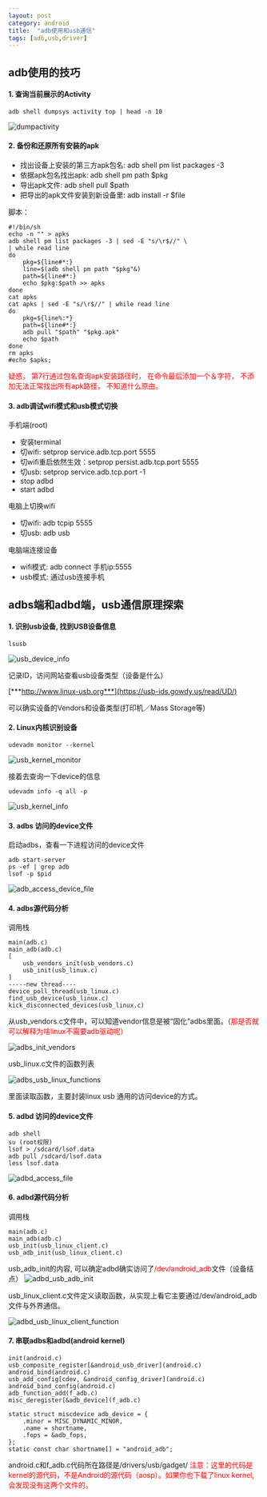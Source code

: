 ```yaml
---
layout: post
category: android
title:  "adb使用和usb通信"
tags: [adb,usb,driver]
---
```


## adb使用的技巧

#### 1. 查询当前展示的Activity

```shell
adb shell dumpsys activity top | head -n 10
```
![dumpactivity](../assets/2017-12-16_dumpactivity.png)

#### 2. 备份和还原所有安装的apk

* 找出设备上安装的第三方apk包名:	adb shell pm list packages -3
* 依据apk包名找出apk:			adb shell pm path $pkg
* 导出apk文件:				adb shell pull $path
* 把导出的apk文件安装到新设备里: adb install -r $file

脚本：

```shell
#!/bin/sh
echo -n "" > apks
adb shell pm list packages -3 | sed -E "s/\r$//" \
| while read line
do 
    pkg=${line#*:}
    line=$(adb shell pm path "$pkg"&)
    path=${line#*:}
    echo $pkg:$path >> apks
done
cat apks
cat apks | sed -E "s/\r$//" | while read line
do
    pkg=${line%:*}
    path=${line#*:}
    adb pull "$path" "$pkg.apk" 
    echo $path
done
rm apks
#echo $apks;
```

<font color="red">疑惑， 第7行通过包名查询apk安装路径时， 在命令最后添加一个＆字符， 不添加无法正常找出所有apk路径， 不知道什么原由。</font> 


#### 3. adb调试wifi模式和usb模式切换

手机端(root)

* 安装terminal
* 切wifi: setprop service.adb.tcp.port 5555
* 切wifi重启依然生效：setprop persist.adb.tcp.port 5555
* 切usb: setprop service.adb.tcp.port -1
* stop adbd
* start adbd

电脑上切换wifi

* 切wifi: adb tcpip 5555
* 切usb: adb usb

电脑端连接设备

* wifi模式: adb connect 手机ip:5555
* usb模式: 通过usb连接手机

## adbs端和adbd端，usb通信原理探索

#### 1. 识别usb设备, 找到USB设备信息

```
lsusb
```
![usb_device_info](../assets/2017-12-12_usb_device_info.png)

记录ID，访问网站查看usb设备类型（设备是什么）

[***http://www.linux-usb.org***](https://usb-ids.gowdy.us/read/UD/)

可以确实设备的Vendors和设备类型(打印机／Mass Storage等)


#### 2. Linux内核识别设备

```
udevadm monitor --kernel
```
![usb_kernel_monitor](../assets/2017-12-16_usb_kernel_monitor.png)

接着去查询一下device的信息

```
udevadm info -q all -p
```
![usb_kernel_info](../assets/2017-12-16_usb_kernel_info.png)

#### 3. adbs 访问的device文件

启动adbs，查看一下进程访问的device文件

```
adb start-server
ps -ef | grep adb
lsof -p $pid
```
![adb_access_device_file](../assets/2017-12-16_adb_access_device_file.png)


#### 4. adbs源代码分析

调用栈

```
main(adb.c)
main_adb(adb.c)
[
    usb_vendors_init(usb_vendors.c)
    usb_init(usb_linux.c)
]
-----new thread----
device_poll_thread(usb_linux.c)
find_usb_device(usb_linux.c)
kick_disconnected_devices(usb_linux.c)

```
从usb_vendors.c文件中，可以知道vendor信息是被“固化”adbs里面。（<font color="red">那是否就可以解释为啥linux不需要adb驱动呢）</font>

![adbs_init_vendors](../assets/2017-12-16_adbs_init_vendors.png)

usb_linux.c文件的函数列表

![adbs_usb_linux_functions](../assets/2017-12-16_adbs_usb_linux_functions.png)

里面读取函数，主要封装linux usb 通用的访问device的方式。

#### 5. adbd 访问的device文件

```
adb shell
su (root权限)
lsof > /sdcard/lsof.data
adb pull /sdcard/lsof.data
less lsof.data
```

![adbd_access_file](../assets/2017-12-16_adbd_access_file.png)

#### 6. adbd源代码分析

调用栈

```
main(adb.c)
main_adb(adb.c)
usb_init(usb_linux_client.c)
usb_adb_init(usb_linux_client.c)
```

usb_adb_init的内容, 可以确定adbd确实访问了<font color="red">/dev/android_adb</font>文件（设备结点） 
![adbd_usb_adb_init](../assets/2017-12-16_adbd_usb_adb_init.png)

usb_linux_client.c文件定义读取函数，从实现上看它主要通过/dev/android_adb文件与外界通信。

![adbd_usb_linux_client_function](../assets/2017-12-16_adbd_usb_linux_client_function.png)

#### 7. 串联adbs和adbd(android kernel)

```
init(android.c)
usb_composite_register[&android_usb_driver](android.c)
android_bind(android.c)
usb_add_config[cdev, &android_config_driver](android.c)
android_bind_config(android.c)
adb_function_add(f_adb.c)
misc_deregister[&adb_device](f_adb.c)

static struct miscdevice adb_device = {
  	.minor = MISC_DYNAMIC_MINOR,
  	.name = shortname,
  	.fops = &adb_fops,
};
static const char shortname[] = "android_adb";

```

android.c和f_adb.c代码所在路径是/drivers/usb/gadget/
<font color="red">注意：这里的代码是kernel的源代码，不是Android的源代码（aosp）。如果你也下载了linux kernel, 会发现没有这两个文件的。</font>




